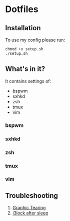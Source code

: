 # Dotfiles

## Installation
To use my config please run:
```
chmod +x setup.sh
./setup.sh
```

## What's in it?
It contains settings of:
* bspwm
* sxhkd
* zsh
* tmux
* vim

### bspwm
### sxhkd
### zsh
### tmux
### vim

## Troubleshooting
1. [Graphic Tearing](https://wiki.archlinux.org/index.php/Intel_graphics#Tearing)
2. [i3lock after sleep](https://github.com/i3/i3lock/issues/229)
